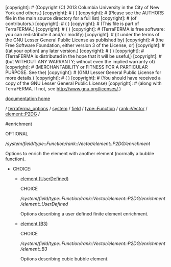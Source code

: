 [copyright]: # (Copyright (C) 2013 Columbia University in the City of New York and others.)
[copyright]: # ( )
[copyright]: # (Please see the AUTHORS file in the main source directory for a full list)
[copyright]: # (of contributors.)
[copyright]: # ( )
[copyright]: # (This file is part of TerraFERMA.)
[copyright]: # ( )
[copyright]: # (TerraFERMA is free software: you can redistribute it and/or modify)
[copyright]: # (it under the terms of the GNU Lesser General Public License as published by)
[copyright]: # (the Free Software Foundation, either version 3 of the License, or)
[copyright]: # ((at your option) any later version.)
[copyright]: # ( )
[copyright]: # (TerraFERMA is distributed in the hope that it will be useful,)
[copyright]: # (but WITHOUT ANY WARRANTY; without even the implied warranty of)
[copyright]: # (MERCHANTABILITY or FITNESS FOR A PARTICULAR PURPOSE. See the)
[copyright]: # (GNU Lesser General Public License for more details.)
[copyright]: # ( )
[copyright]: # (You should have received a copy of the GNU Lesser General Public License)
[copyright]: # (along with TerraFERMA. If not, see <http://www.gnu.org/licenses/>.)

[documentation home](https://github.com/terraferma/terraferma/wiki/Documentation)

/ [terraferma_options](../../../../../../terraferma_options.md) / [system](../../../../../system.md) / [field](../../../../field.md) / [type::Function](../../../type__Function.md) / [rank::Vector](../../rank__Vector.md) / [element::P2DG](../element__P2DG.md) /

#enrichment

OPTIONAL 

*/system/field/type::Function/rank::Vector/element::P2DG/enrichment*

Options to enrich the element with another element (normally a bubble function).

* CHOICE:
    * [element (UserDefined)](enrichment/element__UserDefined.md "child")

        CHOICE 

        */system/field/type::Function/rank::Vector/element::P2DG/enrichment/element::UserDefined*

        Options describing a user defined finite element enrichment.

    * [element (B3)](enrichment/element__B3.md "child")

        CHOICE 

        */system/field/type::Function/rank::Vector/element::P2DG/enrichment/element::B3*

        Options describing cubic bubble element.

[autogenerated]: # (This file was automatically generated from the schema file:/home/cwilson/repos/github/TerraFERMA/TerraFERMA/buckettools/schemas/element.rng.)

